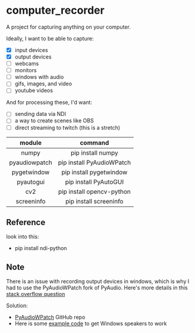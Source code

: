 # computer_recorder

A project for capturing anything on your computer.

Ideally, I want to be able to capture:
 - [X] input devices
 - [X] output devices
 - [ ] webcams
 - [ ] monitors
 - [ ] windows with audio
 - [ ] gifs, images, and video
 - [ ] youtube videos

And for processing these, I'd want:
 - [ ] sending data via NDI
 - [ ] a way to create scenes like OBS
 - [ ] direct streaming to twitch (this is a stretch)

|    module     |          command          |
|:-------------:|:-------------------------:|
|     numpy     |     pip install numpy     |
| pyaudiowpatch | pip install PyAudioWPatch |
|  pygetwindow  |  pip install pygetwindow  |
|   pyautogui   |   pip install PyAutoGUI   |
|      cv2      | pip install opencv-python |
|  screeninfo   |  pip install screeninfo   |


## Reference

look into this:
 - pip install ndi-python


## Note

There is an issue with recording output devices in windows, which is why I had to use the PyAudioWPatch fork of PyAudio. Here's more details in this [stack overflow question](https://stackoverflow.com/questions/26573556/record-speakers-output-with-pyaudio)

Solution:
 - [PyAudioWPatch](https://github.com/s0d3s/PyAudioWPatch) GitHub repo
 - Here is some [example code](https://github.com/s0d3s/PyAudioWPatch/blob/master/examples/pawp_record_wasapi_loopback.py) to get Windows speakers to work
